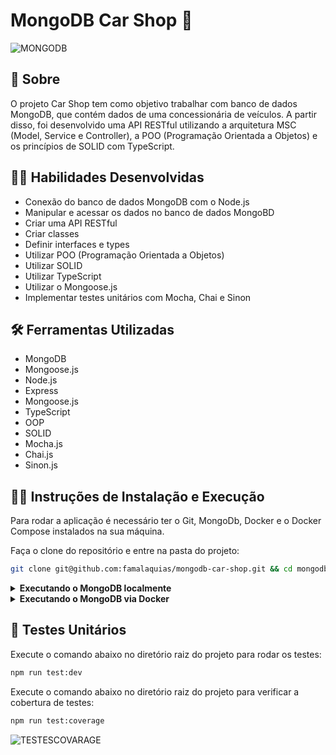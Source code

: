 # MongoDB Car Shop :shopping_cart:

![MONGODB](https://user-images.githubusercontent.com/98343640/197544382-e85924e8-7cce-45cf-91c7-d3aea915f4d6.png)


## :page_with_curl: Sobre

O projeto Car Shop tem como objetivo trabalhar com banco de dados MongoDB, que contém dados de uma concessionária de veículos. A partir disso, foi desenvolvido uma API RESTful utilizando a arquitetura MSC (Model, Service e Controller), a POO (Programação Orientada a Objetos) e os princípios de SOLID com TypeScript.


## :man_technologist: Habilidades Desenvolvidas

* Conexão do banco de dados MongoDB com o Node.js
* Manipular e acessar os dados no banco de dados MongoBD
* Criar uma API RESTful
* Criar classes 
* Definir interfaces e types
* Utilizar POO (Programação Orientada a Objetos)
* Utilizar SOLID 
* Utilizar TypeScript
* Utilizar o Mongoose.js 
* Implementar testes unitários com Mocha, Chai e Sinon


## :hammer_and_wrench: Ferramentas Utilizadas

* MongoDB
* Mongoose.js
* Node.js
* Express
* Mongoose.js
* TypeScript
* OOP
* SOLID
* Mocha.js
* Chai.js
* Sinon.js


## :female_detective: Instruções de Instalação e Execução
Para rodar a aplicação é necessário ter o Git, MongoDb, Docker e o Docker Compose instalados na sua máquina.

Faça o clone do repositório e entre na pasta do projeto:

```sh
git clone git@github.com:famalaquias/mongodb-car-shop.git && cd mongodb-car-shop
```

<details>
  <summary>
    <strong>Executando o MongoDB localmente</strong>
  </summary><br>

  ### 1 - Entre na pasta do projeto e utilize o comando `npm install` para instalar as dependências necessárias.
  
  ### 2 - Coloque a URI do MongoDB no arquivo `./src/models/connection.ts` na variável `MONGO_DB_URL`.
  
  ### 3 - Utilize o comando `npm run dev` para inicializar a API.
</details>

<details>
  <summary>
    <strong>Executando o MongoDB via Docker</strong>
  </summary><br>

   ### 1 - Entre na pasta do projeto e utilize o comando `docker-compose up -d`. 
   
   ### 2 - Entre no terminal do container através do comando `docker exec -it car_shop bash`.
   
   ### 3 - Instale as dependências necessárias através do comando `npm install`.
   
   ### 4 - Utilize o comando `npm run dev` para inicializar a API.
</details>


## :test_tube: Testes Unitários

Execute o comando abaixo no diretório raiz do projeto para rodar os testes:
```sh
npm run test:dev
```

Execute o comando abaixo no diretório raiz do projeto para verificar a cobertura de testes:
```sh
npm run test:coverage
```
![TESTESCOVARAGE](https://user-images.githubusercontent.com/98343640/197551415-52e6b1e1-65bd-4b84-a5e9-9db5af3ddb66.png)
